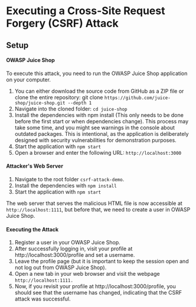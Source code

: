 # Executing a Cross-Site Request Forgery (CSRF) Attack

## Setup

#### OWASP Juice Shop

To execute this attack, you need to run the OWASP Juice Shop application on your computer.

1. You can either download the source code from GitHub as a ZIP file or clone the entire repository: git clone `https://github.com/juice-shop/juice-shop.git --depth 1`
2. Navigate into the cloned folder: `cd juice-shop`
3. Install the dependencies with npm install (This only needs to be done before the first start or when dependencies change). This process may take some time, and you might see warnings in the console about outdated packages. This is intentional, as the application is deliberately designed with security vulnerabilities for demonstration purposes.
4. Start the application with `npm start`
5. Open a browser and enter the following URL: `http://localhost:3000`

#### Attacker's Web Server

1. Navigate to the root folder `csrf-attack-demo`.
2. Install the dependencies with `npm install`
3. Start the application with `npm start`

The web server that serves the malicious HTML file is now accessible at `http://localhost:1111`, but before that, we need to create a user in OWASP Juice Shop.

#### Executing the Attack

1. Register a user in your OWASP Juice Shop.
2. After successfully logging in, visit your profile at http://localhost:3000/profile and set a username.
3. Leave the profile page (but it is important to keep the session open and not log out from OWASP Juice Shop).
4. Open a new tab in your web browser and visit the webpage `http://localhost:1111.`
5. Now, if you revisit your profile at http://localhost:3000/profile, you should see that the username has changed, indicating that the CSRF attack was successful.

